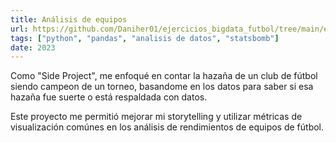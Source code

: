 ```yaml
---
title: Análisis de equipos
url: https://github.com/Daniher01/ejercicios_bigdata_futbol/tree/main/ejercicios/leicester_campeon
tags: ["python", "pandas", "analisis de datos", "statsbomb"]
date: 2023
---
```


Como "Side Project", me enfoqué en contar la hazaña de un club de fútbol siendo campeon de un torneo, basandome en los datos para saber si esa hazaña fue suerte o está respaldada con datos.

Este proyecto me permitió mejorar mi storytelling y utilizar métricas de visualización comúnes en los análisis de rendimientos de equipos de fútbol.
